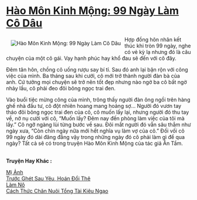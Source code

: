 <a href="https://utruyen.com/hao-mon-kinh-mong-99-ngay-lam-co-dau/1002/" title="Hào Môn Kinh Mộng: 99 Ngày Làm Cô Dâu"><h1>Hào Môn Kinh Mộng: 99 Ngày Làm Cô Dâu</h1></a><div style="display:table"><img align="right" style="float: left; padding: 10px;" src="https://utruyen.com/images/story/200x260/hao-mon-kinh-mong-99-ngay-lam-co-dau.jpg" alt="Hào Môn Kinh Mộng: 99 Ngày Làm Cô Dâu">Hợp đồng hôn nhân kết thúc khi tròn 99 ngày, nghe có vẻ kỳ lạ nhưng đó là câu chuyện của một cô gái. Vạy hạnh phúc hay khổ đau sẽ đến với cô đây.<p></p>Đêm tân hôn, chồng cô uống rượu say bí tỉ. Sau đó anh lại bận rộn với công việc của mình. Ba tháng sau khi cưới, cô mới trở thành người đàn bà của anh. Cứ tưởng mọi chuyện sẽ trở nên tốt đẹp nhưng nào ngờ ba cô bất ngờ nhảy lầu, cô phải đeo đôi bông ngọc trai đen.<p></p><p></p>Vào buổi tiệc mừng công của mình, trông thấy người đàn ông ngồi trên hàng ghế nhà đầu tư, cô đột nhiên hoang mang hoảng sợ... Người đó vươn tay tháo đôi bông ngọc trai đen của cô, cô muốn lấy lại, nhưng người đó thu tay về, nở nụ cười với cô, “Muốn lấy? Đêm nay đến phòng làm việc của tôi mà lấy.” Cô ngỡ ngàng lùi từng bước về sau. Đôi mắt người đó vẫn sâu thẳm như ngày xưa, “Còn chín ngày nữa mới hết nghĩa vụ làm vợ của cô.” Đối vối cô 99 ngày đó dài đăng đẳng vậy trong những ngày đó cô phải làm gì để qua ngày? Tất cả sẽ có trong truyện Hào Môn Kinh Mộng của tác giả Ân Tầm.</div><p><br><b>Truyện Hay Khác :</b></p><a href="https://utruyen.com/mi-anh/506/" alt="Mị Ảnh">Mị Ảnh</a><br/><a href="https://github.com/quanluxury/ngontinhhot/tree/master/truyenhay/17105/" alt="Trước Ghét Sau Yêu, Hoán Đổi Thê">Trước Ghét Sau Yêu, Hoán Đổi Thê</a><br/><a href="https://truyenngontinhay.wordpress.com/2019/10/03/lam-no/" alt="Làm Nô">Làm Nô</a><br/><a href="https://www.wattpad.com/story/198801526-c%C3%A1ch-th%E1%BB%A9c-ch%C4%83n-nu%C3%B4i-t%E1%BB%95ng-t%C3%A0i-ki%C3%AAu-ng%E1%BA%A1o" alt="Cách Thức Chăn Nuôi Tổng Tài Kiêu Ngạo">Cách Thức Chăn Nuôi Tổng Tài Kiêu Ngạo</a><br/>